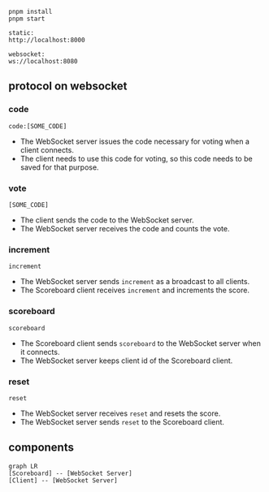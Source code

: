 ```
pnpm install
pnpm start
```


```
static:
http://localhost:8000

websocket:
ws://localhost:8080
```

## protocol on websocket

### code

```
code:[SOME_CODE]
```

- The WebSocket server issues the code necessary for voting when a client connects.
- The client needs to use this code for voting, so this code needs to be saved for that purpose.

### vote

```
[SOME_CODE]
```

- The client sends the code to the WebSocket server.
- The WebSocket server receives the code and counts the vote.

### increment

```
increment
```

- The WebSocket server sends `increment` as a broadcast to all clients.
- The Scoreboard client receives `increment` and increments the score.

### scoreboard

```
scoreboard
```

- The Scoreboard client sends `scoreboard` to the WebSocket server when it connects.
- The WebSocket server keeps client id of the Scoreboard client.

### reset

```
reset
```

- The WebSocket server receives `reset` and resets the score.
- The WebSocket server sends `reset` to the Scoreboard client.


## components

```mermaid
graph LR
[Scoreboard] -- [WebSocket Server]
[Client] -- [WebSocket Server]

```